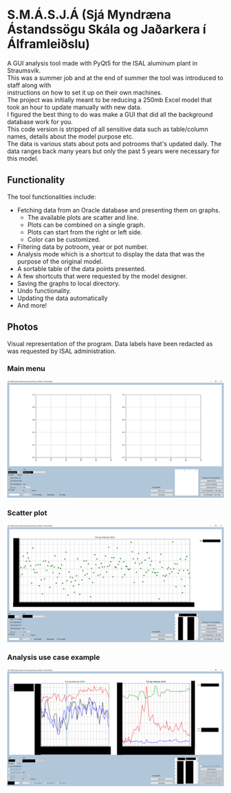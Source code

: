 # S.M.Á.S.J.Á (Sjá Myndræna Ástandssögu Skála og Jaðarkera í Álframleiðslu)
A GUI analysis tool made with PyQt5 for the ISAL aluminum plant in Straumsvík.\
This was a summer job and at the end of summer the tool was introduced to staff along with \
instructions on how to set it up on their own machines.\
The project was initially meant to be reducing a 250mb Excel model that took an hour to update manually with new data.\
I figured the best thing to do was make a GUI that did all the background database work for you.\
This code version is stripped of all sensitive data such as table/column names, details about the model purpose etc.\
The data is various stats about pots and potrooms that's updated daily. The data ranges back many years but only the past 5 years were necessary for this model.
## Functionality
The tool functionalities include:
* Fetching data from an Oracle database and presenting them on graphs.
  * The available plots are scatter and line.
  * Plots can be combined on a single graph.
  * Plots can start from the right or left side.
  * Color can be customized.
* Filtering data by potroom, year or pot number.
* Analysis mode which is a shortcut to display the data that was the purpose of the original model.
* A sortable table of the data points presented.
* A few shortcuts that were requested by the model designer.
* Saving the graphs to local directory.
* Undo functionality.
* Updating the data automatically
* And more!

## Photos
Visual representation of the program. Data labels have been redacted as was requested by ISAL administration.

### Main menu
![Main menu](https://github.com/Bjarturl/Smasja/blob/master/Myndir/vi%C3%B0m%C3%B3t1.PNG "Main menu")

### Scatter plot
![Scatter plot](https://github.com/Bjarturl/Smasja/blob/master/Myndir/vi%C3%B0m%C3%B3t2.PNG "Scatter plot")


### Analysis use case example
![Analysis use case](https://github.com/Bjarturl/Smasja/blob/master/Myndir/vi%C3%B0m%C3%B3t3.PNG "Analysis use case")
